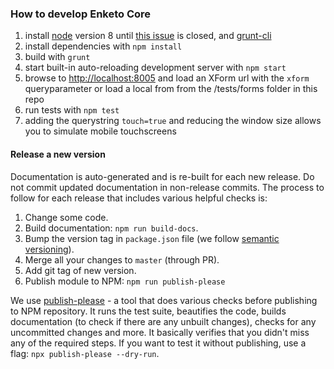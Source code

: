 ### How to develop Enketo Core

1. install [node](http://nodejs.org/) version 8 until [this issue](https://github.com/enketo/enketo-transformer/issues/53) is closed, and [grunt-cli](http://gruntjs.com/getting-started)
2. install dependencies with `npm install`
3. build with `grunt`
4. start built-in auto-reloading development server with `npm start`
5. browse to [http://localhost:8005](http://localhost:8005/) and load an XForm url with the `xform` queryparameter or load a local from from the /tests/forms folder in this repo
6. run tests with `npm test`
7. adding the querystring `touch=true` and reducing the window size allows you to simulate mobile touchscreens

#### Release a new version

Documentation is auto-generated and is re-built for each new release. Do not commit updated documentation in non-release commits. The process to follow for each release that includes various helpful checks is:

1. Change some code.
2. Build documentation: `npm run build-docs`.
3. Bump the version tag in `package.json` file (we follow [semantic versioning](https://semver.org/)).
4. Merge all your changes to `master` (through PR).
5. Add git tag of new version.
6. Publish module to NPM: `npm run publish-please`

We use [publish-please](https://github.com/inikulin/publish-please) - a tool that does various checks before publishing to NPM repository. It runs the test suite, beautifies the code, builds documentation (to check if there are any unbuilt changes), checks for any uncommitted changes and more. It basically verifies that you didn't miss any of the required steps. If you want to test it without publishing, use a flag: `npx publish-please --dry-run`.
